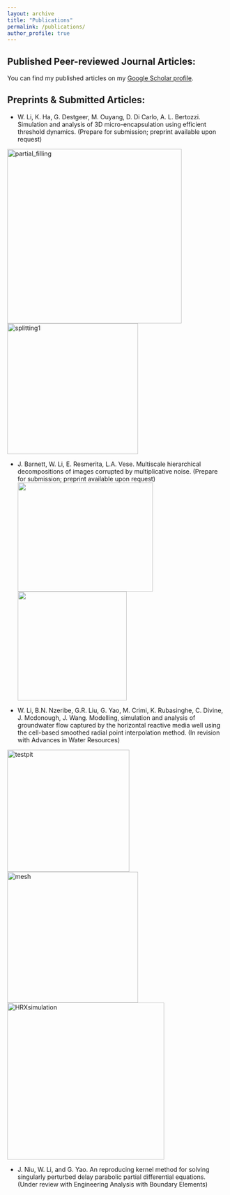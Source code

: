 ```yaml
---
layout: archive
title: "Publications"
permalink: /publications/
author_profile: true
---
```


Published Peer-reviewed Journal Articles:
---------------
  You can find my published articles on my [Google Scholar profile](https://scholar.google.com/citations?user=X06t-FoAAAAJ&hl=en).
  
Preprints & Submitted Articles:
---------------
 - W. Li, K. Ha, G. Destgeer, M. Ouyang, D. Di Carlo, A. L. Bertozzi. Simulation and analysis of 3D micro-encapsulation using efficient threshold dynamics. (Prepare for submission; preprint available upon request) 
 
 <img width="400" alt="partial_filling" src="https://user-images.githubusercontent.com/81716778/138331853-f4c8f80e-cf1f-46d0-9710-b19b889ae561.png"> <img width="300" alt="splitting1" src="https://user-images.githubusercontent.com/81716778/138331893-3d53b36c-540e-4a79-b011-68c6e61ddd29.png">
 
 - J. Barnett, W. Li, E. Resmerita, L.A. Vese. Multiscale hierarchical decompositions of images corrupted by
	multiplicative noise. (Prepare for submission; preprint available upon request)  
	<img src="https://user-images.githubusercontent.com/81716778/139602980-b525ea52-09b3-4e8a-9283-27da480205e8.png" width="310" height="250">
	<img src="https://user-images.githubusercontent.com/81716778/139602450-34f47476-3558-4aa8-b9bb-94789e60e765.png" width="250" height="250">

	
	
 - W. Li, B.N. Nzeribe, G.R. Liu, G. Yao, M. Crimi, K. Rubasinghe, C. Divine, J. Mcdonough, J. Wang. Modelling, simulation and analysis of groundwater flow captured by the horizontal reactive media well using the cell-based smoothed radial point interpolation method. (In revision with Advances in Water Resources)
 
 <img width="280" alt="testpit" src="https://user-images.githubusercontent.com/81716778/138334783-c0270f80-52dc-47b8-8f0b-fff5127b678e.png"> <img width="300" alt="mesh" src="https://user-images.githubusercontent.com/81716778/138334773-ef6ce91e-fc7f-40c7-90cf-21b7dce44fd3.png"> <img width="360" alt="HRXsimulation" src="https://user-images.githubusercontent.com/81716778/138334757-ac0a28b0-14bf-489f-a3e6-7f9d6c689f97.png">
 
 - J. Niu, W. Li, and G. Yao. An reproducing kernel method for solving singularly perturbed delay parabolic partial differential equations. (Under review with Engineering Analysis with Boundary Elements)
  

